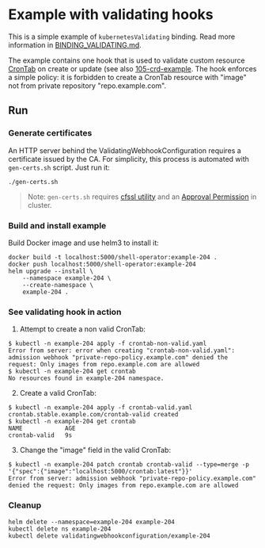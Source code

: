 # Example with validating hooks

This is a simple example of `kubernetesValidating` binding. Read more information in [BINDING_VALIDATING.md](../../BINDING_VALIDATING.md).

The example contains one hook that is used to validate custom resource [CronTab](https://kubernetes.io/docs/tasks/extend-kubernetes/custom-resources/custom-resource-definitions/) on create or update (see also [105-crd-example](../105-crd-example/README.md). The hook enforces a simple policy: it is forbidden to create a CronTab resource with "image" not from private repository "repo.example.com".

## Run

### Generate certificates

An HTTP server behind the ValidatingWebhookConfiguration requires a certificate issued by the CA. For simplicity, this process is automated with `gen-certs.sh` script. Just run it:

```
./gen-certs.sh
```

> Note: `gen-certs.sh` requires [cfssl utility](https://github.com/cloudflare/cfssl/releases/latest) and an [Approval Permission](https://kubernetes.io/docs/tasks/tls/managing-tls-in-a-cluster) in cluster.

### Build and install example

Build Docker image and use helm3 to install it:

```
docker build -t localhost:5000/shell-operator:example-204 .
docker push localhost:5000/shell-operator:example-204
helm upgrade --install \
    --namespace example-204 \
    --create-namespace \
    example-204 .
```

### See validating hook in action

1. Attempt to create a non valid CronTab:

```
$ kubectl -n example-204 apply -f crontab-non-valid.yaml
Error from server: error when creating "crontab-non-valid.yaml": admission webhook "private-repo-policy.example.com" denied the request: Only images from repo.example.com are allowed
$ kubectl -n example-204 get crontab
No resources found in example-204 namespace.
```

2. Create a valid CronTab:

```
$ kubectl -n example-204 apply -f crontab-valid.yaml
crontab.stable.example.com/crontab-valid created
$ kubectl -n example-204 get crontab
NAME            AGE
crontab-valid   9s
```

3. Change the "image" field in the valid CronTab:

```
$ kubectl -n example-204 patch crontab crontab-valid --type=merge -p '{"spec":{"image":"localhost:5000/crontab:latest"}}'
Error from server: admission webhook "private-repo-policy.example.com" denied the request: Only images from repo.example.com are allowed
```

### Cleanup

```
helm delete --namespace=example-204 example-204
kubectl delete ns example-204
kubectl delete validatingwebhookconfiguration/example-204
```
